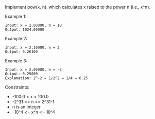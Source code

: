 Implement pow(x, n), which calculates x raised to the power n (i.e., x^n).

Example 1:
```
Input: x = 2.00000, n = 10
Output: 1024.00000
```

Example 2:
```
Input: x = 2.10000, n = 3
Output: 9.26100
```

Example 3:
```
Input: x = 2.00000, n = -2
Output: 0.25000
Explanation: 2^-2 = 1/2^2 = 1/4 = 0.25
```

Constraints:
- -100.0 < x < 100.0
- -2^31 <= n <= 2^31-1
- n is an integer
- -10^4 <= x^n <= 10^4